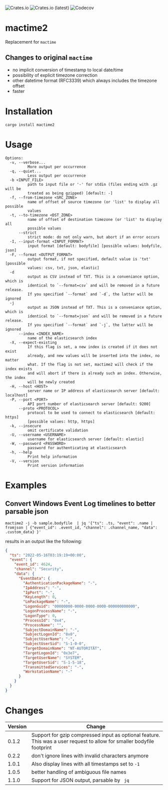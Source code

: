 ![Crates.io](https://img.shields.io/crates/v/mactime2)
![Crates.io (latest)](https://img.shields.io/crates/dv/mactime2)
![Codecov](https://img.shields.io/codecov/c/github/janstarke/mactime2)
# mactime2
Replacement for `mactime`

## Changes to original `mactime`

 - no implicit conversion of timestamp to local date/time
 - possibility of explicit timezone correction
 - other datetime format (RFC3339) which always includes the timezone offset
 - faster

# Installation

```shell
cargo install mactime2
```

# Usage

```
Options:
  -v, --verbose...
          More output per occurrence
  -q, --quiet...
          Less output per occurrence
  -b <INPUT_FILE>
          path to input file or '-' for stdin (files ending with .gz will be
          treated as being gzipped) [default: -]
  -f, --from-timezone <SRC_ZONE>
          name of offset of source timezone (or 'list' to display all possible
          values
  -t, --to-timezone <DST_ZONE>
          name of offset of destination timezone (or 'list' to display all
          possible values
      --strict
          strict mode: do not only warn, but abort if an error occurs
  -I, --input-format <INPUT_FORMAT>
          input format [default: bodyfile] [possible values: bodyfile, json]
  -F, --format <OUTPUT_FORMAT>
          output format, if not specified, default value is 'txt' [possible
          values: csv, txt, json, elastic]
  -d
          output as CSV instead of TXT. This is a conveniance option, which is
          identical to `--format=csv` and will be removed in a future release.
          If you specified `--format` and `-d`, the latter will be ignored
  -j
          output as JSON instead of TXT. This is a conveniance option, which is
          identical to `--format=json` and will be removed in a future release.
          If you specified `--format` and `-j`, the latter will be ignored
      --index <INDEX_NAME>
          name of the elasticsearch index
  -X, --expect-existing
          If this flag is set, a new index is created if it does not exist
          already, and new values will be inserted into the index, no matter
          what. If the flag is not set, mactime2 will check if the index exists
          and will abort if there is already such an index. Otherwise, the index
          will be newly created
  -H, --host <HOST>
          server name or IP address of elasticsearch server [default: localhost]
  -P, --port <PORT>
          API port number of elasticsearch server [default: 9200]
      --proto <PROTOCOL>
          protocol to be used to connect to elasticsearch [default: https]
          [possible values: http, https]
  -k, --insecure
          omit certificate validation
  -U, --username <USERNAME>
          username for elasticsearch server [default: elastic]
  -W, --password <PASSWORD>
          password for authenticating at elasticsearch
  -h, --help
          Print help information
  -V, --version
          Print version information
```

# Examples

## Convert Windows Event Log timelines to better parsable json

```shell
mactime2 -j -b sample.bodyfile  | jq '{"ts": .ts, "event": .name | fromjson | {"event_id": .event_id, "channel": .channel_name, "data": .custom_data} }'
```

results in an output like the following:
```json
{
  "ts": "2022-05-16T03:19:19+00:00",
  "event": {
    "event_id": 4624,
    "channel": "Security",
    "data": {
      "EventData": {
        "AuthenticationPackageName": "-",
        "IpAddress": "-",
        "IpPort": "-",
        "KeyLength": 0,
        "LmPackageName": "-",
        "LogonGuid": "00000000-0000-0000-0000-000000000000",
        "LogonProcessName": "-",
        "LogonType": 0,
        "ProcessId": "0x4",
        "ProcessName": "",
        "SubjectDomainName": "-",
        "SubjectLogonId": "0x0",
        "SubjectUserName": "-",
        "SubjectUserSid": "S-1-0-0",
        "TargetDomainName": "NT-AUTORITÄT",
        "TargetLogonId": "0x3e7",
        "TargetUserName": "SYSTEM",
        "TargetUserSid": "S-1-5-18",
        "TransmittedServices": "-",
        "WorkstationName": "-"
      }
    }
  }
}
```

# Changes

|Version|Change|
|-|-|
|0.1.2|Support for gzip compressed input as optional feature. This was a user request to allow for smaller bodyfile footprint|
|0.2.2|don't ignore lines with invalid characters anymore|
|1.0.1|Also display lines with all timestamps set to `-1`|
|1.0.5|better handling of ambiguous file names| 
|1.1.0|Support for JSON output, parsable by ` jq`|